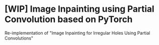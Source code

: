 # [WIP] Image Inpainting using Partial Convolution based on PyTorch
Re-implementation of "Image Inpainting for Irregular Holes Using Partial Convolutions"
